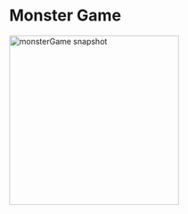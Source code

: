 # Monster Game

<img width="304" alt="monsterGame snapshot" src="https://github.com/DanMint/Cpp_Projects/assets/67702241/2e191855-bf70-4f37-bde2-b4c799e44810">
